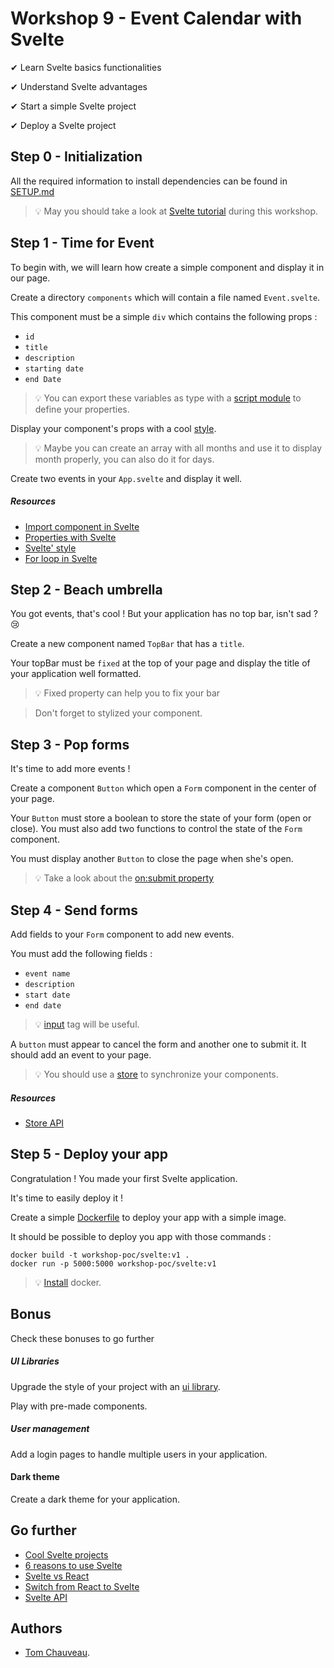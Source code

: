 # Workshop 9 - Event Calendar with Svelte

✔ Learn Svelte basics functionalities

✔ Understand Svelte advantages

✔ Start a simple Svelte project

✔ Deploy a Svelte project

## Step 0 - Initialization

All the required information to install dependencies can be found in [SETUP.md](./SETUP.md)

> :bulb: May you should take a look at [Svelte tutorial](https://svelte.dev/tutorial/basics) during this workshop.

## Step 1 - Time for Event

To begin with, we will learn how create a simple component and display it in our page.

Create a directory `components` which will contain a file named `Event.svelte`.

This component must be a simple `div` which contains the following props :
  - `id`
  - `title`
  - `description`
  - `starting date`
  - `end Date`

> :bulb: You can export these variables as type with a [script module](https://stackoverflow.com/questions/64064506/export-typescript-type-in-svelte-file) to define your properties.

Display your component's props with a cool [style](https://developer.mozilla.org/en-US/docs/Web/CSS).

> :bulb: Maybe you can create an array with all months and use it to display month properly, you can also do it for days.

Create two events in your `App.svelte` and display it well.

##### Resources

- [Import component in Svelte](https://svelte.dev/tutorial/nested-components)
- [Properties with Svelte](https://svelte.dev/tutorial/declaring-props)
- [Svelte' style](https://svelte.dev/tutorial/styling)
- [For loop in Svelte](https://medium.com/@willjohnson.io/how-to-loop-through-a-list-of-data-in-svelte-baaaaf397ec4)

## Step 2 - Beach umbrella

You got events, that's cool ! But your application has no top bar, isn't sad ? 😢

Create a new component named `TopBar` that has a `title`.

Your topBar must be `fixed` at the top of your page and display the title of your application well formatted.

> :bulb: Fixed property can help you to fix your bar 

> Don't forget to stylized your component.

## Step 3 - Pop forms

It's time to add more events !

Create a component `Button` which open a `Form` component in the center of your page.

Your `Button` must store a boolean to store the state of your form (open or close). You must also add two functions to control the state of the `Form` component.

You must display another `Button` to close the page when she's open.

> :bulb: Take a look about the [on:submit property](https://svelte.dev/repl/8eb540552faa4651a398b182fa5cdd48?version=3.24.1)

## Step 4 - Send forms

Add fields to your `Form` component to add new events.

You must add the following fields :
  - `event name`
  - `description`
  - `start date`
  - `end date`

> :bulb: [input](https://developer.mozilla.org/fr/docs/Web/HTML/Element/Input) tag will be useful.

A `button` must appear to cancel the form and another one to submit it. It should add an event to your page.

> :bulb: You should use a [store](https://svelte.dev/tutorial/writable-stores) to synchronize your components.

##### Resources

- [Store API](https://svelte.dev/docs#svelte_store)


## Step 5 - Deploy your app

Congratulation ! You made your first Svelte application.

It's time to easily deploy it !

Create a simple [Dockerfile](https://docs.docker.com/engine/reference/builder/) to deploy your app with a simple image.

It should be possible to deploy you app with those commands :

```
docker build -t workshop-poc/svelte:v1 .
docker run -p 5000:5000 workshop-poc/svelte:v1
```

> :bulb: [Install](https://github.com/PoCInnovation/Workshops/blob/master/software/4.Docker/SETUP.md) docker.

## Bonus

Check these bonuses to go further

##### UI Libraries

Upgrade the style of your project with an [ui library](https://madewithsvelte.com/ui-library).

Play with pre-made components.

##### User management

Add a login pages to handle multiple users in your application.

#### Dark theme

Create a dark theme for your application.

## Go further

- [Cool Svelte projects](https://madewithsvelte.com/)
- [6 reasons to use Svelte](https://betterprogramming.pub/6-reasons-why-you-should-consider-svelte-for-your-next-project-45b32c92e229)
- [Svelte vs React](https://www.twilio.com/blog/react-svelte-comparing-basics)
- [Switch from React to Svelte](https://blog.logrocket.com/should-you-switch-from-react-to-svelte/)
- [Svelte API](https://svelte.dev/docs#Before_we_begin)

## Authors

- [Tom Chauveau](https://github.com/TomChv).
